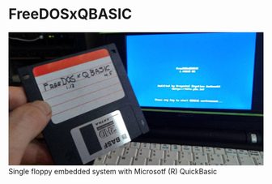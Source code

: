 # FreeDOSxQBASIC
![FreeDOSxQBASIC Floppy](cover.jpg)
Single floppy embedded system with Microsotf (R) QuickBasic
